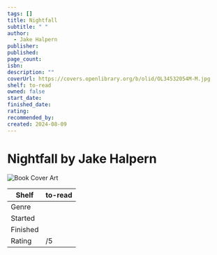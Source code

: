 ```yaml
---
tags: []
title: Nightfall
subtitle: " "
author:
  - Jake Halpern
publisher: 
published: 
page_count: 
isbn: 
description: ""
coverUrl: https://covers.openlibrary.org/b/olid/OL34532054M-M.jpg
shelf: to-read
owned: false
start_date: 
finished_date: 
rating: 
recommended_by: 
created: 2024-08-09
---
```


# Nightfall by Jake Halpern

![Book Cover Art](https://covers.openlibrary.org/b/olid/OL34532054M-M.jpg)

| Shelf | to-read |
| --- | --- |
| Genre |  |
| Started |  |
| Finished |  |
| Rating | /5 |

